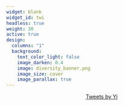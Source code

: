 ```yaml
---
widget: blank
widget_id: twi
headless: true
weight: 30
active: true
design:
  columns: "1"
  background:
    text_color_light: false
    image_darken: 0.4
    image: diversity_banner.png
    image_size: cover
    image_parallax: true
---
```

<center><a class="twitter-timeline" data-width="700" data-height="300" href="[https://twitter.com/YiLu08121831?ref_src=twsrc%5Etfw](https://twitter.com/YiLu_lois?ref_src=twsrc%5Etfw)">Tweets by Yi</a> <script async src="https://platform.twitter.com/widgets.js" charset="utf-8"></script></center>
